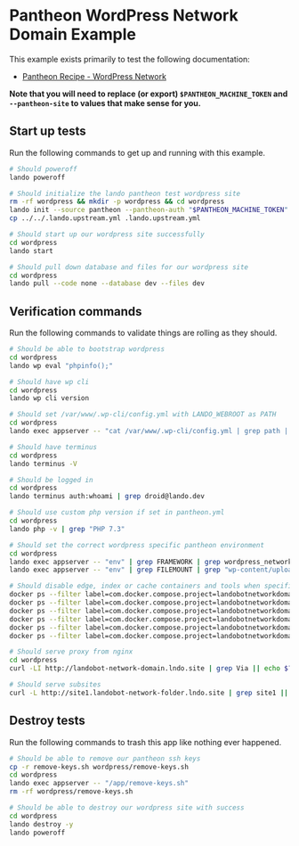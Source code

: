 # Pantheon WordPress Network Domain Example

This example exists primarily to test the following documentation:

* [Pantheon Recipe - WordPress Network](https://docs.devwithlando.io/tutorials/pantheon.html)

**Note that you will need to replace (or export) `$PANTHEON_MACHINE_TOKEN` and `--pantheon-site` to values that make sense for you.**

## Start up tests

Run the following commands to get up and running with this example.

```bash
# Should poweroff
lando poweroff

# Should initialize the lando pantheon test wordpress site
rm -rf wordpress && mkdir -p wordpress && cd wordpress
lando init --source pantheon --pantheon-auth "$PANTHEON_MACHINE_TOKEN" --pantheon-site landobot-network-domain
cp ../../.lando.upstream.yml .lando.upstream.yml

# Should start up our wordpress site successfully
cd wordpress
lando start

# Should pull down database and files for our wordpress site
cd wordpress
lando pull --code none --database dev --files dev
```

## Verification commands

Run the following commands to validate things are rolling as they should.

```bash
# Should be able to bootstrap wordpress
cd wordpress
lando wp eval "phpinfo();"

# Should have wp cli
cd wordpress
lando wp cli version

# Should set /var/www/.wp-cli/config.yml with LANDO_WEBROOT as PATH
cd wordpress
lando exec appserver -- "cat /var/www/.wp-cli/config.yml | grep path | grep /app"

# Should have terminus
cd wordpress
lando terminus -V

# Should be logged in
cd wordpress
lando terminus auth:whoami | grep droid@lando.dev

# Should use custom php version if set in pantheon.yml
cd wordpress
lando php -v | grep "PHP 7.3"

# Should set the correct wordpress specific pantheon environment
cd wordpress
lando exec appserver -- "env" | grep FRAMEWORK | grep wordpress_network
lando exec appserver -- "env" | grep FILEMOUNT | grep "wp-content/uploads"

# Should disable edge, index or cache containers and tools when specified
docker ps --filter label=com.docker.compose.project=landobotnetworkdomain | grep landobotnetworkdomain_appserver_nginx_1
docker ps --filter label=com.docker.compose.project=landobotnetworkdomain | grep landobotnetworkdomain_appserver_1
docker ps --filter label=com.docker.compose.project=landobotnetworkdomain | grep landobotnetworkdomain_database_1
docker ps --filter label=com.docker.compose.project=landobotnetworkdomain | grep landobotnetworkdomain_cache_1 || echo $? | grep 1
docker ps --filter label=com.docker.compose.project=landobotnetworkdomain | grep landobotnetworkdomain_index_1 || echo $? | grep 1
docker ps --filter label=com.docker.compose.project=landobotnetworkdomain | grep landobotnetworkdomain_edge_1 || echo $? | grep 1

# Should serve proxy from nginx
cd wordpress
curl -LI http://landobot-network-domain.lndo.site | grep Via || echo $? | grep 1

# Should serve subsites
curl -L http://site1.landobot-network-folder.lndo.site | grep site1 || echo $? | grep 1
```

## Destroy tests

Run the following commands to trash this app like nothing ever happened.

```bash
# Should be able to remove our pantheon ssh keys
cp -r remove-keys.sh wordpress/remove-keys.sh
cd wordpress
lando exec appserver -- "/app/remove-keys.sh"
rm -rf wordpress/remove-keys.sh

# Should be able to destroy our wordpress site with success
cd wordpress
lando destroy -y
lando poweroff
```
